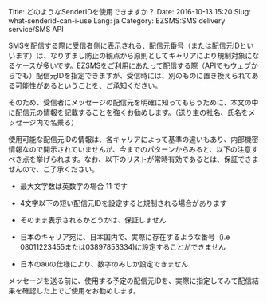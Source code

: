Title: どのようなSenderIDを使用できますか？
Date: 2016-10-13 15:20
Slug: what-senderid-can-i-use
Lang: ja
Category: EZSMS:SMS delivery service/SMS API

SMSを配信する際に受信者側に表示される、配信元番号（または配信元IDといいます）は、なりすまし防止の観点から原則としてキャリアにより規制対象になるケースが多いです。EZSMSをご利用にあたって配信する際（APIでもウェブからでも）配信元IDを指定できますが、受信時には、別のものに置き換えられてある可能性があるということを、ご承知ください。

そのため、受信者にメッセージの配信元を明確に知ってもらうために、本文の中に配信元の情報を記載することを強くお勧めします。（送り主の社名、氏名をメッセージ内で名乗る）

使用可能な配信元IDの情報は、各キャリアによって基準の違いもあり、内部機密情報なので開示されていませんが、今までのパターンからみると、以下の注意すべき点を挙げられます。なお、以下のリストが常時有効であるとは、保証できませんので、ご了承ください。

* 最大文字数は英数字の場合 11 です

* 4文字以下の短い配信元IDを設定すると規制される場合があります

* そのまま表示されるかどうかは、保証しません

* 日本のキャリア宛に、日本国内で、実際に存在するような番号（i.e 08011223455または03897853334)に設定することができません

* 日本のauの仕様により、数字のみしか設定できません

メッセージを送る前に、使用する予定の配信元IDを、実際に指定してみて配信結果を確認した上でご使用をお勧めします。